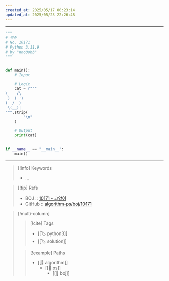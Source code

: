 ```yaml
---
created_at: 2025/05/17 00:23:14
updated_at: 2025/05/23 22:26:48
---
```

---

```python
"""
# 백준
# No. 10171 
# Python 3.11.9
# by "nno0obb"
"""


def main():
    # Input

    # Logic
    cat = r"""
\    /\
 )  ( ')
(  /  )
 \(__)|
""".strip(
        "\n"
    )

    # Output
    print(cat)


if __name__ == "__main__":
    main()

```

---

> [!info] Keywords
> - ...

> [!tip] Refs
> - BOJ :: [10171 - 고양이](https://www.acmicpc.net/problem/10171)
> - GitHub :: [algorithm-ps/boj/10171](https://github.com/nno0obb/algorithm-ps/tree/main/boj/10171)

> [!multi-column]
>
>> [!cite] Tags
>> - [[🏷️ python3]]
>> - [[🏷️ solution]]
>
>> [!example] Paths
>> - [[🔖 algorithm]]
>>   - [[🔖 ps]]
>>     - [[🔖 boj]]
